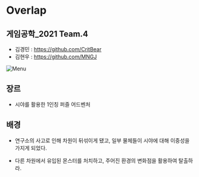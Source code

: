# Overlap

## 게임공학_2021 Team.4
- 김경민 : https://github.com/CritBear
- 김현우 : https://github.com/MNGJ

![Menu](https://user-images.githubusercontent.com/30585314/121350090-326fce00-c965-11eb-8327-9a4b08c512a0.PNG)


## 장르
- 시야를 활용한 1인칭 퍼즐 어드벤처


## 배경
- 연구소의 사고로 인해 차원이 뒤섞이게 됐고,
일부 물체들이 시야에 대해 이중성을 가지게 되었다.

- 다른 차원에서 유입된 몬스터를 처치하고, 
주어진 환경의 변화점을 활용하여 탈출하라.
